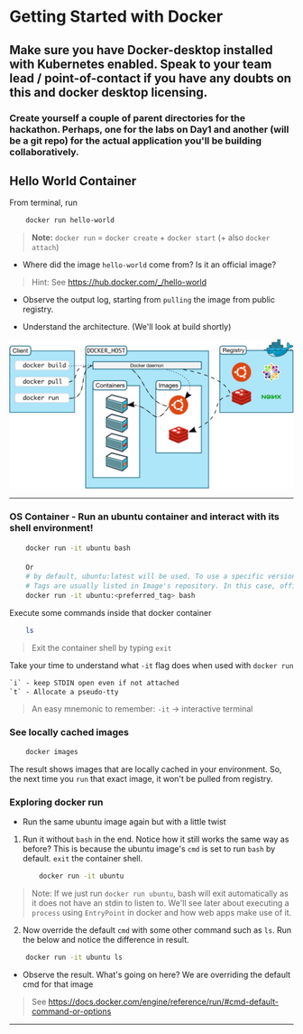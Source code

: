 # Getting Started with Docker

## Make sure you have Docker-desktop installed with Kubernetes enabled. Speak to your team lead / point-of-contact if you have any doubts on this and docker desktop licensing.

### Create yourself a couple of parent directories for the hackathon. Perhaps, one for the labs on Day1 and another (will be a git repo) for the actual application you'll be building collaboratively.

## Hello World Container

From terminal, run

```bash 
    docker run hello-world
```

> **Note:** `docker run` = `docker create` + `docker start` (+ also `docker attach`)

* Where did the image `hello-world` come from? Is it an official image?

>  Hint: See https://hub.docker.com/_/hello-world 

* Observe the output log, starting from `pulling` the image from public registry.

* Understand the architecture. (We'll look at build shortly)

![Docker Architecture](./assets/docker_architecture.svg)

---

### OS Container - Run an ubuntu container and interact with its shell environment!

```bash
    docker run -it ubuntu bash    

    Or
    # by default, ubuntu:latest will be used. To use a specific version,
    # Tags are usually listed in Image's repository. In this case, official ubuntu image repository on docker hub (https://hub.docker.com/_/ubuntu) 
    docker run -it ubuntu:<preferred_tag> bash
```

Execute some commands inside that docker container

```bash 
    ls
```

> Exit the container shell by typing `exit`

Take your time to understand what `-it` flag does when used with `docker run`

``` 
`i` - keep STDIN open even if not attached
`t` - Allocate a pseudo-tty
```

> An easy mnemonic to remember: `-it` -> interactive terminal

### See locally cached images

```bash
    docker images 
```
The result shows images that are locally cached in your environment. So, the next time you `run` that exact image, it won't be pulled from registry.

### Exploring docker run

* Run the same ubuntu image again but with a little twist

1. Run it without `bash` in the end. Notice how it still works the same way as before? This is because the ubuntu image's `cmd` is set to run `bash` by default. `exit` the container shell.
    ```bash
        docker run -it ubuntu
    ```

> Note: If we just run `docker run ubuntu`, bash will exit automatically as it does not have an stdin to listen to. We'll see later about executing a `process` using `EntryPoint` in docker and how web apps make use of it.

2. Now override the default `cmd` with some other command such as `ls`. Run the below and notice the difference in result.

```bash
    docker run -it ubuntu ls    
```

* Observe the result. What's going on here? We are overriding the default cmd for that image

> See https://docs.docker.com/engine/reference/run/#cmd-default-command-or-options

---


